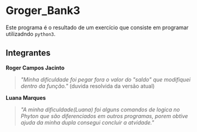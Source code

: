 # Groger_Bank3
Este programa é o resultado de um exercício que consiste em programar utilizadndo `python3`.

## Integrantes
**Roger Campos Jacinto**
>*"Minha dificuldade foi pegar fora o valor do "saldo" que modifiquei dentro da função."* (duvida resolvida da versão atual)

**Luana Marques**
>*"A minha dificuldade(Luana) foi alguns comandos de logica no Phyton que são diferenciados em outros programas, porem obtive ajuda da minha dupla consegui concluir a atvidade."*





